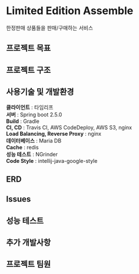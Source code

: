 # Limited Edition Assemble

한정판매 상품들을 판매/구매하는 서비스

## 프로젝트 목표

## 프로젝트 구조

## 사용기술 및 개발환경

**클라이언트** : 타임리프  
**서버** : Spring boot 2.5.0  
**Build** : Gradle  
**CI, CD** : Travis CI, AWS CodeDeploy, AWS S3, nginx  
**Load Balancing, Reverse Proxy** : nginx  
**데이터베이스** : Maria DB  
**Cache** : redis  
**성능 테스트** : NGrinder  
**Code Style** : intellij-java-google-style  

## ERD

## Issues

## 성능 테스트

## 추가 개발사항

## 프로젝트 팀원


